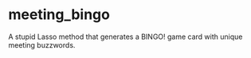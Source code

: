 meeting_bingo
=============

A stupid Lasso method that generates a BINGO! game card with unique meeting buzzwords.
